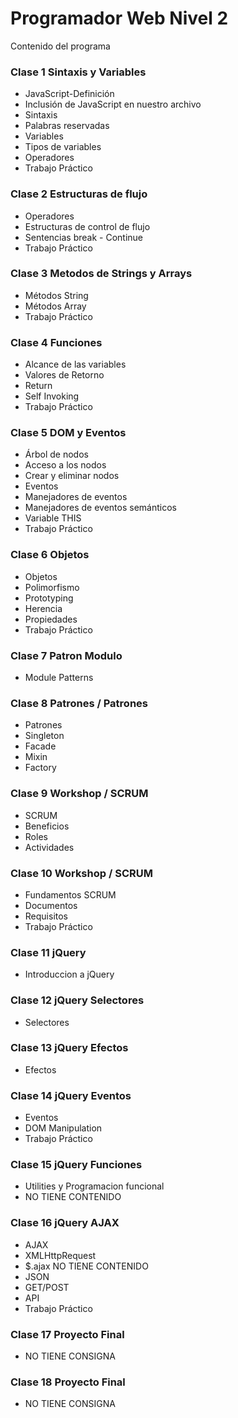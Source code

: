 # Programador Web Nivel 2
Contenido del programa
 
### Clase 1 Sintaxis y Variables
- JavaScript-Definición
- Inclusión de JavaScript en nuestro archivo
- Sintaxis
- Palabras reservadas
- Variables
- Tipos de variables
- Operadores
- Trabajo Práctico

### Clase 2 Estructuras de flujo
- Operadores
- Estructuras de control de flujo
- Sentencias break - Continue
- Trabajo Práctico

### Clase 3 Metodos de Strings y Arrays 
- Métodos String
- Métodos Array
- Trabajo Práctico

### Clase 4 Funciones
- Alcance de las variables
- Valores de Retorno
- Return
- Self Invoking
- Trabajo Práctico

### Clase 5 DOM y Eventos
- Árbol de nodos
- Acceso a los nodos
- Crear y eliminar nodos
- Eventos
- Manejadores de eventos
- Manejadores de eventos semánticos
- Variable THIS
- Trabajo Práctico

### Clase 6 Objetos
- Objetos
- Polimorfismo
- Prototyping
- Herencia
- Propiedades
- Trabajo Práctico

### Clase 7 Patron Modulo
- Module Patterns

### Clase 8 Patrones / Patrones
- Patrones
- Singleton
- Facade
- Mixin
- Factory

### Clase 9 Workshop / SCRUM
- SCRUM
- Beneficios
- Roles
- Actividades

### Clase 10 Workshop / SCRUM
- Fundamentos SCRUM
- Documentos
- Requisitos
- Trabajo Práctico

### Clase 11 jQuery
- Introduccion a jQuery

### Clase 12 jQuery Selectores
- Selectores

### Clase 13 jQuery Efectos
- Efectos

### Clase 14 jQuery Eventos
- Eventos
- DOM Manipulation
- Trabajo Práctico

### Clase 15 jQuery Funciones 
- Utilities y Programacion funcional
- NO TIENE CONTENIDO

### Clase 16 jQuery AJAX
- AJAX
- XMLHttpRequest
- $.ajax NO TIENE CONTENIDO
- JSON
- GET/POST
- API
- Trabajo Práctico

### Clase 17 Proyecto Final
- NO TIENE CONSIGNA

### Clase 18 Proyecto Final
- NO TIENE CONSIGNA














